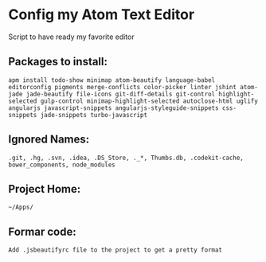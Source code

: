 # Config my Atom Text Editor
Script to have ready my favorite editor

## Packages to install:
	apm install todo-show minimap atom-beautify language-babel editorconfig pigments merge-conflicts color-picker linter jshint atom-jade jade-beautify file-icons git-diff-details git-control highlight-selected gulp-control minimap-highlight-selected autoclose-html uglify angularjs javascript-snippets angularjs-styleguide-snippets css-snippets jade-snippets turbo-javascript

## Ignored Names:
	.git, .hg, .svn, .idea, .DS_Store, ._*, Thumbs.db, .codekit-cache, bower_components, node_modules	

## Project Home:
	~/Apps/

## Formar code:
	Add .jsbeautifyrc file to the project to get a pretty format
